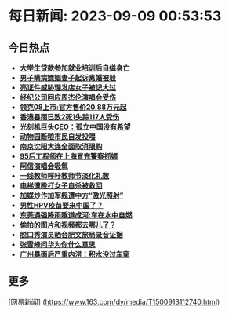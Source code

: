 
# 每日新闻: 2023-09-09 00:53:53
## 今日热点

- **[大学生贷款参加就业培训后自缢身亡](https://www.163.com/search?keyword=%E5%A4%A7%E5%AD%A6%E7%94%9F%E8%B4%B7%E6%AC%BE%E5%8F%82%E5%8A%A0%E5%B0%B1%E4%B8%9A%E5%9F%B9%E8%AE%AD%E5%90%8E%E8%87%AA%E7%BC%A2%E8%BA%AB%E4%BA%A1)**
- **[男子瞒病嫖娼妻子起诉离婚被驳](https://www.163.com/search?keyword=%E7%94%B7%E5%AD%90%E7%9E%92%E7%97%85%E5%AB%96%E5%A8%BC%E5%A6%BB%E5%AD%90%E8%B5%B7%E8%AF%89%E7%A6%BB%E5%A9%9A%E8%A2%AB%E9%A9%B3)**
- **[亮证件威胁理发店女子被记大过](https://www.163.com/search?keyword=%E4%BA%AE%E8%AF%81%E4%BB%B6%E5%A8%81%E8%83%81%E7%90%86%E5%8F%91%E5%BA%97%E5%A5%B3%E5%AD%90%E8%A2%AB%E8%AE%B0%E5%A4%A7%E8%BF%87)**
- **[经纪公司回应周杰伦演唱会受伤](https://www.163.com/search?keyword=%E7%BB%8F%E7%BA%AA%E5%85%AC%E5%8F%B8%E5%9B%9E%E5%BA%94%E5%91%A8%E6%9D%B0%E4%BC%A6%E6%BC%94%E5%94%B1%E4%BC%9A%E5%8F%97%E4%BC%A4)**
- **[领克08上市:官方售价20.88万元起](https://www.163.com/search?keyword=%E9%A2%86%E5%85%8B08%E4%B8%8A%E5%B8%82+%E5%AE%98%E6%96%B9%E5%94%AE%E4%BB%B720.88%E4%B8%87%E5%85%83%E8%B5%B7)**
- **[香港暴雨已致2死1失踪117人受伤](https://www.163.com/search?keyword=%E9%A6%99%E6%B8%AF%E6%9A%B4%E9%9B%A8%E5%B7%B2%E8%87%B42%E6%AD%BB1%E5%A4%B1%E8%B8%AA117%E4%BA%BA%E5%8F%97%E4%BC%A4)**
- **[光刻机巨头CEO：孤立中国没有希望](https://www.163.com/search?keyword=%E5%85%89%E5%88%BB%E6%9C%BA%E5%B7%A8%E5%A4%B4CEO%EF%BC%9A%E5%AD%A4%E7%AB%8B%E4%B8%AD%E5%9B%BD%E6%B2%A1%E6%9C%89%E5%B8%8C%E6%9C%9B)**
- **[动物园断粮市民自发投喂](https://www.163.com/search?keyword=%E5%8A%A8%E7%89%A9%E5%9B%AD%E6%96%AD%E7%B2%AE%E5%B8%82%E6%B0%91%E8%87%AA%E5%8F%91%E6%8A%95%E5%96%82)**
- **[南京沈阳大连全面取消限购](https://www.163.com/search?keyword=%E5%8D%97%E4%BA%AC%E6%B2%88%E9%98%B3%E5%A4%A7%E8%BF%9E%E5%85%A8%E9%9D%A2%E5%8F%96%E6%B6%88%E9%99%90%E8%B4%AD)**
- **[95后工程师在上海冒充警察抓嫖](https://www.163.com/search?keyword=95%E5%90%8E%E5%B7%A5%E7%A8%8B%E5%B8%88%E5%9C%A8%E4%B8%8A%E6%B5%B7%E5%86%92%E5%85%85%E8%AD%A6%E5%AF%9F%E6%8A%93%E5%AB%96)**
- **[阿信演唱会吸氧](https://www.163.com/search?keyword=%E9%98%BF%E4%BF%A1%E6%BC%94%E5%94%B1%E4%BC%9A%E5%90%B8%E6%B0%A7)**
- **[一线教师呼吁教师节淡化礼数](https://www.163.com/search?keyword=%E4%B8%80%E7%BA%BF%E6%95%99%E5%B8%88%E5%91%BC%E5%90%81%E6%95%99%E5%B8%88%E8%8A%82%E6%B7%A1%E5%8C%96%E7%A4%BC%E6%95%B0)**
- **[电梯遭殴打女子自杀被救回](https://www.163.com/search?keyword=%E7%94%B5%E6%A2%AF%E9%81%AD%E6%AE%B4%E6%89%93%E5%A5%B3%E5%AD%90%E8%87%AA%E6%9D%80%E8%A2%AB%E6%95%91%E5%9B%9E)**
- **[加媒炒作加军舰遭中方“激光照射”](https://www.163.com/search?keyword=%E5%8A%A0%E5%AA%92%E7%82%92%E4%BD%9C%E5%8A%A0%E5%86%9B%E8%88%B0%E9%81%AD%E4%B8%AD%E6%96%B9%E2%80%9C%E6%BF%80%E5%85%89%E7%85%A7%E5%B0%84%E2%80%9D)**
- **[男性HPV疫苗要来中国了？](https://www.163.com/search?keyword=%E7%94%B7%E6%80%A7HPV%E7%96%AB%E8%8B%97%E8%A6%81%E6%9D%A5%E4%B8%AD%E5%9B%BD%E4%BA%86%EF%BC%9F)**
- **[东莞遇强降雨隧道成河:车在水中自燃](https://www.163.com/search?keyword=%E4%B8%9C%E8%8E%9E%E9%81%87%E5%BC%BA%E9%99%8D%E9%9B%A8%E9%9A%A7%E9%81%93%E6%88%90%E6%B2%B3+%E8%BD%A6%E5%9C%A8%E6%B0%B4%E4%B8%AD%E8%87%AA%E7%87%83)**
- **[偷拍的图片和视频都去哪儿了？](https://www.163.com/search?keyword=%E5%81%B7%E6%8B%8D%E7%9A%84%E5%9B%BE%E7%89%87%E5%92%8C%E8%A7%86%E9%A2%91%E9%83%BD%E5%8E%BB%E5%93%AA%E5%84%BF%E4%BA%86%EF%BC%9F)**
- **[脱口秀演员晒合肥文旅局录音证据](https://www.163.com/search?keyword=%E8%84%B1%E5%8F%A3%E7%A7%80%E6%BC%94%E5%91%98%E6%99%92%E5%90%88%E8%82%A5%E6%96%87%E6%97%85%E5%B1%80%E5%BD%95%E9%9F%B3%E8%AF%81%E6%8D%AE)**
- **[张雪峰问华为你什么意思](https://www.163.com/search?keyword=%E5%BC%A0%E9%9B%AA%E5%B3%B0%E9%97%AE%E5%8D%8E%E4%B8%BA%E4%BD%A0%E4%BB%80%E4%B9%88%E6%84%8F%E6%80%9D)**
- **[广州暴雨后严重内涝：积水没过车窗](https://www.163.com/search?keyword=%E5%B9%BF%E5%B7%9E%E6%9A%B4%E9%9B%A8%E5%90%8E%E4%B8%A5%E9%87%8D%E5%86%85%E6%B6%9D%EF%BC%9A%E7%A7%AF%E6%B0%B4%E6%B2%A1%E8%BF%87%E8%BD%A6%E7%AA%97)**

## 更多
[网易新闻] (https://www.163.com/dy/media/T1500913112740.html)

